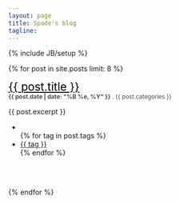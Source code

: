 ```yaml
---
layout: page
title: Spade's blog
tagline: 
---
```

{% include JB/setup %}

{% for post in site.posts limit: 8 %}

<div class="article-delem">
<a style="color:black;font-size:160%" href="{{ post.url }}"> {{ post.title }}</a>
<br/>
<small style="color:#4A4A4A"><strong>{{ post.date | date: "%B %e, %Y" }}</strong> . {{ post.categories }}</small>

{{ post.excerpt }}

<ul class="tag_box inline">
    <li><i class="icon-tags"></i></li>
    {% for tag in post.tags %}
    <li><a href="/tags.html#{{ tag }}-ref"> {{ tag }} </a></li>
    {% endfor %}
</ul>

<br/>
</div>
<br/>

{% endfor %}
